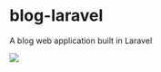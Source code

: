 # blog-laravel
A blog web application built in Laravel

![](https://cdn.pbrd.co/images/HpmrYFbJ.png)
